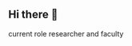 ## Hi there 👋
current role
researcher and faculty
<!--
**RaulBurce/RaulBurce** is a ✨ _special_ ✨ repository because its `README.md` (this file) appears on your GitHub profile.

Here are some ideas to get you started:

- 🔭 I’m currently working on datascience training
- 🌱 I’m currently learning on datascience
- 👯 I’m looking to collaborate on researchers
- 🤔 I’m looking for help with research
- 💬 Ask me about ...
- 📫 How to reach me: ...
- 😄 Pronouns: ...
- ⚡ Fun fact: ...
-->
